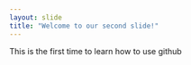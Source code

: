 ```yaml
---
layout: slide
title: "Welcome to our second slide!"
---
```

This is the first time to learn how to use github
